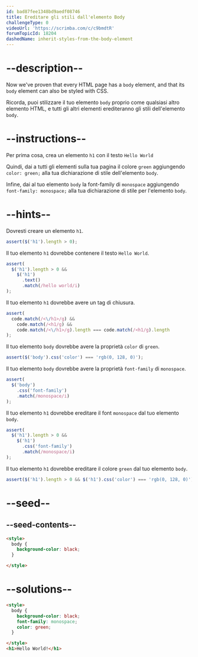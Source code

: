 ```yaml
---
id: bad87fee1348bd9aedf08746
title: Ereditare gli stili dall'elemento Body
challengeType: 0
videoUrl: 'https://scrimba.com/c/c9bmdtR'
forumTopicId: 18204
dashedName: inherit-styles-from-the-body-element
---
```


# --description--

Now we've proven that every HTML page has a `body` element, and that its `body` element can also be styled with CSS.

Ricorda, puoi stilizzare il tuo elemento `body` proprio come qualsiasi altro elemento HTML, e tutti gli altri elementi erediteranno gli stili dell'elemento `body`.

# --instructions--

Per prima cosa, crea un elemento `h1` con il testo `Hello World`

Quindi, dai a tutti gli elementi sulla tua pagina il colore `green` aggiungendo `color: green;` alla tua dichiarazione di stile dell'elemento `body`.

Infine, dai al tuo elemento `body` la font-family di `monospace` aggiungendo `font-family: monospace;` alla tua dichiarazione di stile per l'elemento `body`.

# --hints--

Dovresti creare un elemento `h1`.

```js
assert($('h1').length > 0);
```

Il tuo elemento `h1` dovrebbe contenere il testo `Hello World`.

```js
assert(
  $('h1').length > 0 &&
    $('h1')
      .text()
      .match(/hello world/i)
);
```

Il tuo elemento `h1` dovrebbe avere un tag di chiusura.

```js
assert(
  code.match(/<\/h1>/g) &&
    code.match(/<h1/g) &&
    code.match(/<\/h1>/g).length === code.match(/<h1/g).length
);
```

Il tuo elemento `body` dovrebbe avere la proprietà `color` di `green`.

```js
assert($('body').css('color') === 'rgb(0, 128, 0)');
```

Il tuo elemento `body` dovrebbe avere la proprietà `font-family` di `monospace`.

```js
assert(
  $('body')
    .css('font-family')
    .match(/monospace/i)
);
```

Il tuo elemento `h1` dovrebbe ereditare il font `monospace` dal tuo elemento `body`.

```js
assert(
  $('h1').length > 0 &&
    $('h1')
      .css('font-family')
      .match(/monospace/i)
);
```

Il tuo elemento `h1` dovrebbe ereditare il colore `green` dal tuo elemento `body`.

```js
assert($('h1').length > 0 && $('h1').css('color') === 'rgb(0, 128, 0)');
```

# --seed--

## --seed-contents--

```html
<style>
  body {
    background-color: black;
  }

</style>
```

# --solutions--

```html
<style>
  body {
    background-color: black;
    font-family: monospace;
    color: green;
  }

</style>
<h1>Hello World!</h1>
```
